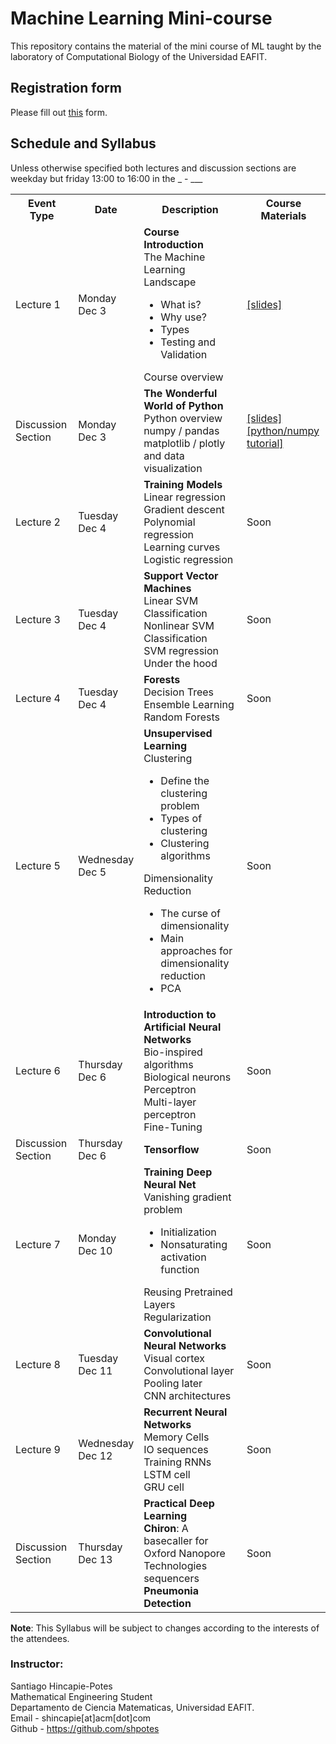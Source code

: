 # Machine Learning Mini-course
This repository contains the material of the mini course of ML taught by the
laboratory of Computational Biology of the Universidad EAFIT.

## Registration form 
Please fill out [this](https://goo.gl/forms/elQMecXrRqK0IEjk2) form.

## Schedule and Syllabus
Unless otherwise specified both lectures and discussion sections are weekday but friday 13:00 to 16:00 in the _ - ___ <br>

<table class="table">
  <tbody><tr class="active">
      <th>Event Type</th><th>Date</th><th>Description</th><th>Course Materials</th>
    </tr>
    <tr>
      <td>Lecture 1</td>
      <td> Monday <br> Dec 3 </td>
      <td>
	<b>Course Introduction</b> <br>
	The Machine Learning Landscape <br>
	<ul>
	  <li>What is?</li>
	  <li>Why use?</li>
	  <li>Types</li>
	  <li>Testing and Validation</li>
	</ul>
	Course overview
      </td>
      <td>
	<a href="/notebooks/lectures/lect1-introduction.ipynb">[slides]</a>
      </td>
    </tr>
    <tr>
      <td>Discussion Section</td>
      <td> Monday <br> Dec 3 </td>
      <td>
	<b>The Wonderful World of Python</b> <br>
	Python overview<br>
	numpy / pandas <br>
	matplotlib / plotly and data visualization
      </td>
      <td>
	<a href="/notebooks/lectures/python.ipynb">[slides]</a><br>
	<a href="https://github.com/shpotes/Curso-python">[python/numpy tutorial]</a>
      </td>
    </tr>
    <tr>
      <td>Lecture 2</td>
      <td> Tuesday <br> Dec 4 </td>
      <td>
	<b>Training Models</b> <br>
	Linear regression<br>
	Gradient descent<br>
	Polynomial regression<br>
	Learning curves<br>
	Logistic regression<br>
      </td><td>
	Soon
      </td>
    </tr>
    <tr>
      <td>Lecture 3</td>
      <td> Tuesday <br> Dec 4 </td>
      <td>
	<b>Support Vector Machines</b> <br>
	Linear SVM Classification<br>
	Nonlinear SVM Classification<br>
	SVM regression<br>
	Under the hood
      </td>
      <td>
	Soon
      </td>
    </tr>
    <tr>
      <td>Lecture 4</td>
      <td> Tuesday <br> Dec 4 </td>
      <td>
	<b>Forests</b> <br>
	Decision Trees <br>
	Ensemble Learning <br>
	Random Forests
      </td>
      <td>
	Soon
      </td>
    </tr>
    <tr>
      <td>Lecture 5</td>
      <td> Wednesday <br> Dec 5 </td>
      <td>
	<b>Unsupervised Learning</b> <br>
	Clustering<br>
	<ul>
	  <li>Define the clustering problem</li>
	  <li>Types of clustering</li>
	  <li>Clustering algorithms</li>
	</ul>
	Dimensionality Reduction<br>
	<ul>
	  <li>The curse of dimensionality</li>
	  <li>Main approaches for dimensionality reduction</li>
	  <li>PCA</li>
	</ul>	
      </td>
      <td>
	Soon
      </td>
    </tr>
    <tr>
      <td>Lecture 6</td>
      <td> Thursday <br> Dec 6 </td>
      <td>
	<b>Introduction to Artificial Neural Networks</b> <br>
	Bio-inspired algorithms <br>
	Biological neurons <br>
	Perceptron <br>
	Multi-layer perceptron <br>
	Fine-Tuning <br>
      </td>
      <td>
	Soon
      </td>
    </tr>
    <tr>
      <td>Discussion Section</td>
      <td> Thursday <br> Dec 6 </td>
      <td>
	<b>Tensorflow</b>
      </td>
      <td>
	Soon
      </td>
    </tr>
    <tr>
      <td>Lecture 7</td>
      <td> Monday <br> Dec 10 </td>
      <td>
	<b>Training Deep Neural Net</b> <br>
	Vanishing gradient problem <br>
	<ul>
	  <li> Initialization </li>
	  <li> Nonsaturating activation function </li>
	</ul>
	Reusing Pretrained Layers<br>
	Regularization
      </td>
      <td>
	Soon
      </td>
    </tr>
    <tr>
      <td>Lecture 8</td>
      <td> Tuesday <br> Dec 11 </td>
      <td>
	<b>Convolutional Neural Networks</b> <br>
	Visual cortex <br>
	Convolutional layer <br>
	Pooling later <br>
	CNN architectures
      </td>
      <td>
	Soon
      </td>
    </tr>
    <tr>
      <td>Lecture 9</td>
      <td> Wednesday <br> Dec 12 </td>
      <td>
	<b>Recurrent Neural Networks</b> <br>
	Memory Cells <br>
	IO sequences <br>
	Training RNNs <br>
	LSTM cell <br>
	GRU cell <br>
      </td>
      <td>
	Soon
      </td>
    </tr>
    <tr>
      <td>Discussion Section</td>
      <td> Thursday <br> Dec 13 </td>
      <td>
	<b>Practical Deep Learning</b><br>
	<b>Chiron</b>: A basecaller for Oxford Nanopore Technologies sequencers<br>
	<b>Pneumonia Detection</b>
      </td>
      <td>
	Soon
      </td>
    </tr>
</tbody></table>

**Note**: This Syllabus will be subject to changes according to the interests of the attendees.

### Instructor:
Santiago Hincapie-Potes<br>
Mathematical Engineering Student<br>
Departamento de Ciencia Matematicas, Universidad EAFIT.<br>
Email - shincapie[at]acm[dot]com<br>
Github - https://github.com/shpotes
